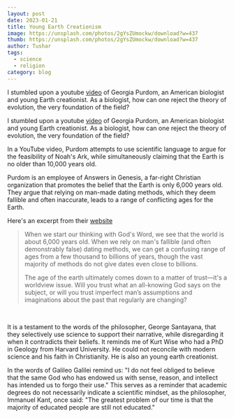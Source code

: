 ```yaml
---
layout: post
date: 2023-01-21
title: Young Earth Creationism
image: https://unsplash.com/photos/2gYsZUmockw/download?w=437
thumb: https://unsplash.com/photos/2gYsZUmockw/download?w=437
author: Tushar
tags: 
  - science
  - religion
category: blog
---
```


I stumbled upon a youtube <a href="https://www.youtube.com/watch?v=82j1IqwA6P0">video</a> of Georgia Purdom, an American biologist and young Earth creationist. As a biologist, how can one reject the theory of evolution, the very foundation of the field?<!-- truncate_here -->


I stumbled upon a youtube <a href="https://www.youtube.com/watch?v=82j1IqwA6P0">video</a> of Georgia Purdom, an American biologist and young Earth creationist. As a biologist, how can one reject the theory of evolution, the very foundation of the field?

In a YouTube video, Purdom attempts to use scientific language to argue for the feasibility of Noah's Ark, while simultaneously claiming that the Earth is no older than 10,000 years old.

Purdom is an employee of Answers in Genesis, a far-right Christian organization that promotes the belief that the Earth is only 6,000 years old. They argue that relying on man-made dating methods, which they deem fallible and often inaccurate, leads to a range of conflicting ages for the Earth.

Here's an excerpt from their [website](https://answersingenesis.org/age-of-the-earth/how-old-is-the-earth/)

<blockquote>
When we start our thinking with God's Word, we see that the world is about 6,000 years old. When we rely on man's fallible (and often demonstrably false) dating methods, we can get a confusing range of ages from a few thousand to billions of years, though the vast majority of methods do not give dates even close to billions.
  
The age of the earth ultimately comes down to a matter of trust—it's a worldview issue. Will you trust what an all-knowing God says on the subject, or will you trust imperfect man’s assumptions and imaginations about the past that regularly are changing?
</blockquote><br>

It is a testament to the words of the philosopher, George Santayana, that they selectively use science to support their narrative, while disregarding it when it contradicts their beliefs. It reminds me of Kurt Wise who had a PhD in Geology from Harvard University. He could not reconcile with modern science and his faith in Christianity. He is also an young earth creationist. 

In the words of Galileo Galilei remind us: "I do not feel obliged to believe that the same God who has endowed us with sense, reason, and intellect has intended us to forgo their use." This serves as a reminder that academic degrees do not necessarily indicate a scientific mindset, as the philosopher, Immanuel Kant, once said: "The greatest problem of our time is that the majority of educated people are still not educated."